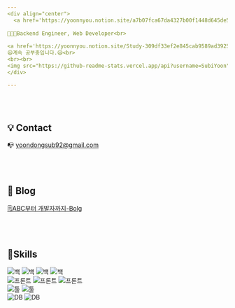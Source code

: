 ```yaml
---
<div align="center">
  <a href='https://yoonnyou.notion.site/a7b07fca67da4327b00f1448d645de59'>🧑🏼‍💻 Who Am I??</a><br>
  
🧑🏼‍💻Backend Engineer, Web Developer<br>
  
<a href='https://yoonnyou.notion.site/Study-309df33ef2e845cab9589ad3925ad1b9'>📚Study(2022.08 ~)Click!!</a><br>
😃계속 공부중입니다.😃<br>
<br><br>
<img src="https://github-readme-stats.vercel.app/api?username=SubiYoon"/>
</div>

---
```


<br><br>

## 💡 Contact
📭  yoondongsub92@gmail.com 

<br><br>
## 📝 Blog
[🗒️ABC부터 개발자까지-Bolg](https://yoonnyoon.tistory.com)

<br><br>
  ## 📖Skills
  <!--가능한 스킬 보여주는 java아이콘-->
  ![백](https://img.shields.io/badge/Back-Java-red)
  ![백](https://img.shields.io/badge/Back-Spring-red)
  ![백](https://img.shields.io/badge/Back-SpringBoot-red)
  ![백](https://img.shields.io/badge/Back-Jsp-red)
  <br/>
  ![프론트](https://img.shields.io/badge/Front-JavaScript-success)
  ![프론트](https://img.shields.io/badge/Front-Jquery-success)
  ![프론트](https://img.shields.io/badge/Front-CSS-success)
  <br/>
  ![툴](https://img.shields.io/badge/Tool-VSCode-blue)
  ![툴](https://img.shields.io/badge/Tool-Eclipse-blue)
  <br/>
  ![DB](https://img.shields.io/badge/DB-Oracle-blueviolet)
  ![DB](https://img.shields.io/badge/DB-MySQL-blueviolet)
